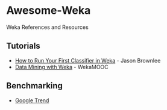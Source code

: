 # Awesome-Weka
Weka References and Resources

## Tutorials
* [How to Run Your First Classifier in Weka](https://machinelearningmastery.com/how-to-run-your-first-classifier-in-weka/) - Jason Brownlee
* [Data Mining with Weka](https://www.youtube.com/channel/UCXYXSGq6Oz21b43hpW2DCvw) - WekaMOOC

## Benchmarking
* [Google Trend](https://trends.google.com/trends/explore?date=all&q=%2Fm%2F0b2358,%2Fm%2F0d2n_m,KNIME,Azure%20ML%2BAzure%20Machine%20Learning)
